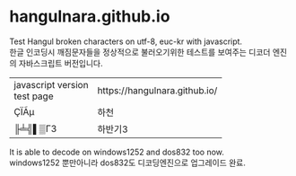 # hangulnara.github.io

Test Hangul  broken characters on utf-8, euc-kr with javascript. <br>
 한글 인코딩시 깨짐문자들을 정상적으로 불러오기위한  테스트를 보여주는 디코더 엔진의 자바스크립트 버전입니다.

<table>
 <tr>
  <td> javascript version </br>
 test page
    </td>
      <td>   https://hangulnara.github.io/
        </td>
  </tr>
   <tr>
     <td>   	ÇÏÃµ
       </td>
         <td> 하천
 </td>            
    </tr>
    <tr>
     <td>   	╟╧╣▌▒Γ3
       </td>
         <td> 하반기3
 </td>            
    </tr>
 </table>
 
 It is  able to  decode on windows1252 and dos832 too now. <br>
 windows1252 뿐만아니라 dos832도 디코딩엔진으로 업그레이드 완료.
